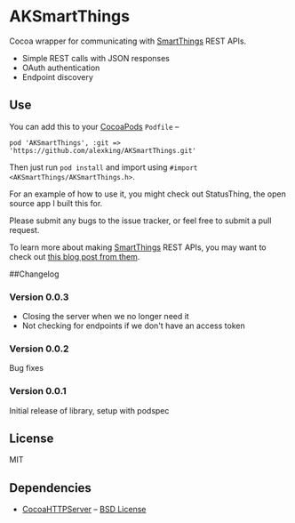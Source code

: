 AKSmartThings
=============

Cocoa wrapper for communicating with [SmartThings](http://smartthings.com) REST APIs. 

* Simple REST calls with JSON responses 
* OAuth authentication
* Endpoint discovery 

## Use
You can add this to your [CocoaPods](http://cocoapods.org) `Podfile` –

    pod 'AKSmartThings', :git => 'https://github.com/alexking/AKSmartThings.git'
    
Then just run `pod install` and import using `#import <AKSmartThings/AKSmartThings.h>`. 

For an example of how to use it, you might check out StatusThing, the open source app I built this for. 

Please submit any bugs to the issue tracker, or feel free to submit a pull request. 

To learn more about making [SmartThings](http://smartthings.com) REST APIs, you may want to check out [this blog post from them](http://build.smartthings.com/blog/tutorial-creating-a-custom-rest-smartapp-endpoint/). 

##Changelog
### Version 0.0.3
* Closing the server when we no longer need it 
* Not checking for endpoints if we don't have an access token 

### Version 0.0.2
Bug fixes

### Version 0.0.1
Initial release of library, setup with podspec 

## License
MIT 

## Dependencies 

* [CocoaHTTPServer](https://github.com/robbiehanson/CocoaHTTPServer) – [BSD License](https://github.com/robbiehanson/CocoaHTTPServer/blob/master/LICENSE.txt)